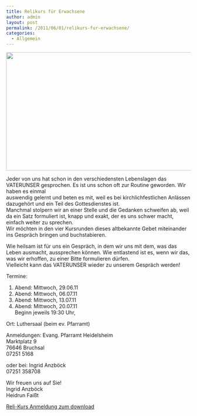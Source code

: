 ```yaml
---
title: Relikurs für Erwachsene
author: admin
layout: post
permalink: /2011/06/01/relikurs-fur-erwachsene/
categories:
  - Allgemein
---
```

[<img class="alignleft size-full wp-image-611" title="ReliKurs" src="http://www.ekg-heidelsheim.de/wp-content/uploads/2011/06/ReliKurs.png" alt="" width="653" height="323" />][1]

Jeder von uns hat schon in den verschiedensten Lebenslagen das VATERUNSER gesprochen. Es ist uns schon oft zur Routine geworden. Wir haben es einmal  
auswendig gelernt und beten es mit, weil es bei kirchlichfestlichen Anlässen dazugehört und ein Teil des Gottesdienstes ist.  
Manchmal stolpern wir an einer Stelle und die Gedanken schweifen ab, weil da ein Satz formuliert ist, knapp und exakt, der es uns schwer macht, einfach weiter zu sprechen.  
Wir möchten in den vier Kursrunden dieses altbekannte Gebet miteinander ins Gespräch bringen und buchstabieren.

Wie heilsam ist für uns ein Gespräch, in dem wir uns mit dem, was das Leben ausmacht, aussprechen können. Wie entlastend ist es, wenn wir das, was wir erhoffen, zu einer Bitte formulieren dürfen.  
Vielleicht kann das VATERUNSER wieder zu unserem Gespräch werden!

Termine:

1. Abend: Mittwoch, 29.06.11  
2. Abend: Mittwoch, 06.07.11  
3. Abend: Mittwoch, 13.07.11  
4. Abend: Mittwoch, 20.07.11  
Beginn jeweils 19:30 Uhr,

Ort: Luthersaal (beim ev. Pfarramt)

Anmeldungen: Evang. Pfarramt Heidelsheim  
Marktplatz 9  
76646 Bruchsal  
07251 5168

oder bei: Ingrid Anzböck  
07251 358708

Wir freuen uns auf Sie!  
Ingrid Anzböck  
Heidrun Faißt

[Reli-Kurs Anmeldung zum download][2]

 [1]: http://www.ekg-heidelsheim.de/wp-content/uploads/2011/06/ReliKurs.png
 [2]: http://www.ekg-heidelsheim.de/wp-content/uploads/2011/06/Reli-Kurs-10.05.2011_Version-2_PDF.pdf